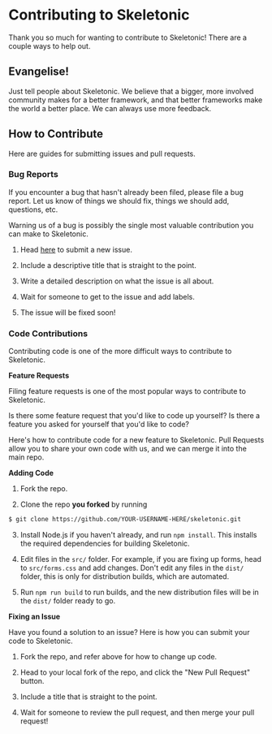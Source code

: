 # Contributing to Skeletonic

Thank you so much for wanting to contribute to Skeletonic! There are a couple ways to help out.

## Evangelise!

Just tell people about Skeletonic. We believe that a bigger, more involved community makes for a better framework, and that better frameworks make the world a better place. We can always use more feedback.

## How to Contribute

Here are guides for submitting issues and pull requests.

### Bug Reports

If you encounter a bug that hasn't already been filed, please file a bug report. Let us know of things we should fix, things we should add, questions, etc.

Warning us of a bug is possibly the single most valuable contribution you can make to Skeletonic.

1) Head [here](https://github.com/sebastienrousseau/skeletonic/issues/new) to submit a new issue.

2) Include a descriptive title that is straight to the point.

3) Write a detailed description on what the issue is all about.

4) Wait for someone to get to the issue and add labels.

5) The issue will be fixed soon!

### Code Contributions

Contributing code is one of the more difficult ways to contribute to Skeletonic.

**Feature Requests**

Filing feature requests is one of the most popular ways to contribute to Skeletonic.

Is there some feature request that you'd like to code up yourself? Is there a feature you asked for yourself that you'd like to code?

Here's how to contribute code for a new feature to Skeletonic. Pull Requests allow you to share your own code with us, and we can merge it into the main repo.

**Adding Code**

1) Fork the repo.

2) Clone the repo **you forked** by running
```sh
$ git clone https://github.com/YOUR-USERNAME-HERE/skeletonic.git
```

3) Install Node.js if you haven't already, and run `npm install`. This installs the required dependencies for building Skeletonic.

4) Edit files in the `src/` folder. For example, if you are fixing up forms, head to `src/forms.css` and add changes. Don't edit any files in the `dist/` folder, this is only for distribution builds, which are automated.

5) Run `npm run build` to run builds, and the new distribution files will be in the `dist/` folder ready to go.

**Fixing an Issue**

Have you found a solution to an issue? Here is how you can submit your code to Skeletonic.

1) Fork the repo, and refer above for how to change up code.

1) Head to your local fork of the repo, and click the "New Pull Request" button.

2) Include a title that is straight to the point.

3) Wait for someone to review the pull request, and then merge your pull request!
